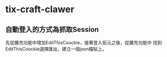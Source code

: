 # tix-craft-clawer

## 自動登入的方式為抓取Session
先從擴充功能中增加EditThisCoockie，接著登入拓元之後，從擴充功能中
找到EditThisCoockie選擇匯出，建立一個json檔貼上。
